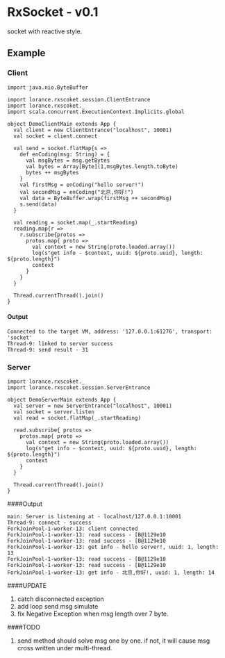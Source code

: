 # RxSocket - v0.1
socket with reactive style.

## Example

### Client
```
import java.nio.ByteBuffer

import lorance.rxscoket.session.ClientEntrance
import lorance.rxscoket._
import scala.concurrent.ExecutionContext.Implicits.global

object DemoClientMain extends App {
  val client = new ClientEntrance("localhost", 10001)
  val socket = client.connect

  val send = socket.flatMap{s =>
    def enCoding(msg: String) = {
      val msgBytes = msg.getBytes
      val bytes = Array[Byte](1,msgBytes.length.toByte)
      bytes ++ msgBytes
    }
    val firstMsg = enCoding("hello server!")
    val secondMsg = enCoding("北京,你好!")
    val data = ByteBuffer.wrap(firstMsg ++ secondMsg)
    s.send(data)
  }

  val reading = socket.map(_.startReading)
  reading.map{r =>
    r.subscribe{protos =>
      protos.map{ proto =>
        val context = new String(proto.loaded.array())
        log(s"get info - $context, uuid: ${proto.uuid}, length: ${proto.length}")
        context
      }
    }
  }

  Thread.currentThread().join()
}
```

#### Output
```
Connected to the target VM, address: '127.0.0.1:61276', transport: 'socket'
Thread-9: linked to server success
Thread-9: send result - 31
```

### Server
```
import lorance.rxscoket._
import lorance.rxscoket.session.ServerEntrance

object DemoServerMain extends App {
  val server = new ServerEntrance("localhost", 10001)
  val socket = server.listen
  val read = socket.flatMap(_.startReading)

  read.subscribe{ protos =>
    protos.map{ proto =>
      val context = new String(proto.loaded.array())
      log(s"get info - $context, uuid: ${proto.uuid}, length: ${proto.length}")
      context
    }
  }

  Thread.currentThread().join()
}
```

####Output
```
main: Server is listening at - localhost/127.0.0.1:10001
Thread-9: connect - success
ForkJoinPool-1-worker-13: client connected
ForkJoinPool-1-worker-13: read success - [B@1129e10
ForkJoinPool-1-worker-13: read success - [B@1129e10
ForkJoinPool-1-worker-13: get info - hello server!, uuid: 1, length: 13
ForkJoinPool-1-worker-13: read success - [B@1129e10
ForkJoinPool-1-worker-13: read success - [B@1129e10
ForkJoinPool-1-worker-13: get info - 北京,你好!, uuid: 1, length: 14
```  

####UPDATE  
1. catch disconnected exception
2. add loop send msg simulate
3. fix Negative Exception when msg length over 7 byte.

####TODO
1. send method should solve msg one by one. if not, it will cause msg cross written under multi-thread.
